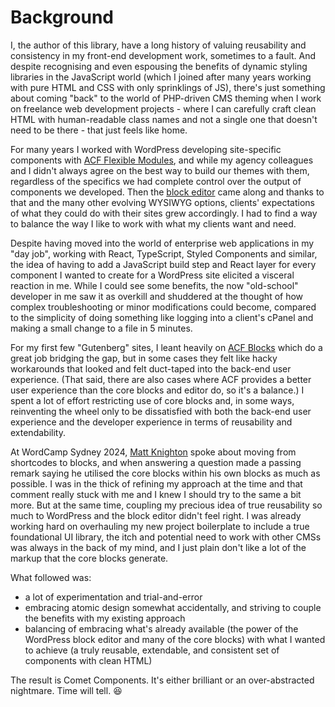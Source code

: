 # Background

I, the author of this library, have a long history of valuing reusability and consistency in my front-end development work, sometimes to a fault. And despite recognising and even espousing the benefits of dynamic styling libraries in the JavaScript world (which I joined after many years working with pure HTML and CSS with only sprinklings of JS), there's just something about coming "back" to the world of PHP-driven CMS theming when I work on freelance web development projects - where I can carefully craft clean HTML with human-readable class names and not a single one that doesn't need to be there - that just feels like home.

For many years I worked with WordPress developing site-specific components with [ACF Flexible Modules](https://www.advancedcustomfields.com/resources/flexible-content/), and while my agency colleagues and I didn't always agree on the best way to build our themes with them, regardless of the specifics we had complete control over the output of components we developed. Then the [block editor](https://wordpress.org/gutenberg/) came along and thanks to that and the many other evolving WYSIWYG options, clients' expectations of what they could do with their sites grew accordingly. I had to find a way to balance the way I like to work with what my clients want and need.

Despite having moved into the world of enterprise web applications in my "day job", working with React, TypeScript, Styled Components and similar, the idea of having to add a JavaScript build step and React layer for every component I wanted to create for a WordPress site elicited a visceral reaction in me. While I could see some benefits, the now "old-school" developer in me saw it as overkill and shuddered at the thought of how complex troubleshooting or minor modifications could become, compared to the simplicity of doing something like logging into a client's cPanel and making a small change to a file in 5 minutes.

For my first few "Gutenberg" sites, I leant heavily on [ACF Blocks](https://www.advancedcustomfields.com/resources/blocks/) which do a great job bridging the gap, but in some cases they felt like hacky workarounds that looked and felt duct-taped into the back-end user experience. (That said, there are also cases where ACF provides a better user experience than the core blocks and editor do, so it's a balance.) I spent a lot of effort restricting use of core blocks and, in some ways, reinventing the wheel only to be dissatisfied with both the back-end user experience and the developer experience in terms of reusability and extendability.

At WordCamp Sydney 2024, [Matt Knighton](https://www.mrkwp.com/) spoke about moving from shortcodes to blocks, and when answering a question made a passing remark saying he utilised the core blocks within his own blocks as much as possible. I was in the thick of refining my approach at the time and that comment really stuck with me and I knew I should try to the same a bit more. But at the same time, coupling my precious idea of true reusability so much to WordPress and the block editor didn't feel right. I was already working hard on overhauling my new project boilerplate to include a true foundational UI library, the itch and potential need to work with other CMSs was always in the back of my mind, and I just plain don't like a lot of the markup that the core blocks generate.

What followed was:
- a lot of experimentation and trial-and-error
- embracing atomic design somewhat accidentally, and striving to couple the benefits with my existing approach
- balancing of embracing what's already available (the power of the WordPress block editor and many of the core blocks) with what I wanted to achieve (a truly reusable, extendable, and consistent set of components with clean HTML)

The result is Comet Components. It's either brilliant or an over-abstracted nightmare. Time will tell. :laughing:
